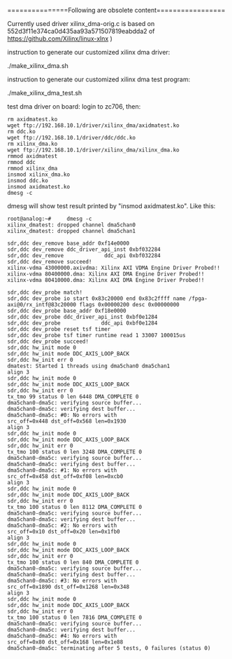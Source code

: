 <!--
SPDX-FileCopyrightText: 2019 Jiao Xianjun <putaoshu@msn.com>
SPDX-License-Identifier: AGPL-3.0-or-later
-->
===============Following are obsolete content=================

Currently used driver xilinx_dma-orig.c is based on 552d3f11e374ca0d435aa93a571507819eabdda2 of https://github.com/Xilinx/linux-xlnx )

instruction to generate our customized xilinx dma driver:

./make_xilinx_dma.sh

instruction to generate our customized xilinx dma test program:

./make_xilinx_dma_test.sh

test dma driver on board: login to zc706, then:

    rm axidmatest.ko
    wget ftp://192.168.10.1/driver/xilinx_dma/axidmatest.ko
    rm ddc.ko
    wget ftp://192.168.10.1/driver/ddc/ddc.ko
    rm xilinx_dma.ko
    wget ftp://192.168.10.1/driver/xilinx_dma/xilinx_dma.ko
    rmmod axidmatest
    rmmod ddc
    rmmod xilinx_dma
    insmod xilinx_dma.ko
    insmod ddc.ko
    insmod axidmatest.ko
    dmesg -c

dmesg will show test result printed by "insmod axidmatest.ko". Like this:

    root@analog:~#     dmesg -c
    xilinx_dmatest: dropped channel dma5chan0
    xilinx_dmatest: dropped channel dma5chan1

    sdr,ddc dev_remove base_addr 0xf14e0000
    sdr,ddc dev_remove ddc_driver_api_inst 0xbf032284
    sdr,ddc dev_remove             ddc_api 0xbf032284
    sdr,ddc dev_remove succeed!
    xilinx-vdma 43000000.axivdma: Xilinx AXI VDMA Engine Driver Probed!!
    xilinx-vdma 80400000.dma: Xilinx AXI DMA Engine Driver Probed!!
    xilinx-vdma 80410000.dma: Xilinx AXI DMA Engine Driver Probed!!

    sdr,ddc dev_probe match!
    sdr,ddc dev_probe io start 0x83c20000 end 0x83c2ffff name /fpga-axi@0/rx_intf@83c20000 flags 0x00000200 desc 0x00000000
    sdr,ddc dev_probe base_addr 0xf18e0000
    sdr,ddc dev_probe ddc_driver_api_inst 0xbf0e1284
    sdr,ddc dev_probe             ddc_api 0xbf0e1284
    sdr,ddc dev_probe reset tsf timer
    sdr,ddc dev_probe tsf timer runtime read 1 33007 100015us
    sdr,ddc dev_probe succeed!
    sdr,ddc hw_init mode 0
    sdr,ddc hw_init mode DDC_AXIS_LOOP_BACK
    sdr,ddc hw_init err 0
    dmatest: Started 1 threads using dma5chan0 dma5chan1
    align 3
    sdr,ddc hw_init mode 0
    sdr,ddc hw_init mode DDC_AXIS_LOOP_BACK
    sdr,ddc hw_init err 0
    tx_tmo 99 status 0 len 6448 DMA_COMPLETE 0
    dma5chan0-dma5c: verifying source buffer...
    dma5chan0-dma5c: verifying dest buffer...
    dma5chan0-dma5c: #0: No errors with 
    src_off=0x448 dst_off=0x568 len=0x1930
    align 3
    sdr,ddc hw_init mode 0
    sdr,ddc hw_init mode DDC_AXIS_LOOP_BACK
    sdr,ddc hw_init err 0
    tx_tmo 100 status 0 len 3248 DMA_COMPLETE 0
    dma5chan0-dma5c: verifying source buffer...
    dma5chan0-dma5c: verifying dest buffer...
    dma5chan0-dma5c: #1: No errors with 
    src_off=0x458 dst_off=0xf08 len=0xcb0
    align 3
    sdr,ddc hw_init mode 0
    sdr,ddc hw_init mode DDC_AXIS_LOOP_BACK
    sdr,ddc hw_init err 0
    tx_tmo 100 status 0 len 8112 DMA_COMPLETE 0
    dma5chan0-dma5c: verifying source buffer...
    dma5chan0-dma5c: verifying dest buffer...
    dma5chan0-dma5c: #2: No errors with 
    src_off=0x10 dst_off=0x20 len=0x1fb0
    align 3
    sdr,ddc hw_init mode 0
    sdr,ddc hw_init mode DDC_AXIS_LOOP_BACK
    sdr,ddc hw_init err 0
    tx_tmo 100 status 0 len 840 DMA_COMPLETE 0
    dma5chan0-dma5c: verifying source buffer...
    dma5chan0-dma5c: verifying dest buffer...
    dma5chan0-dma5c: #3: No errors with 
    src_off=0x1890 dst_off=0x1268 len=0x348
    align 3
    sdr,ddc hw_init mode 0
    sdr,ddc hw_init mode DDC_AXIS_LOOP_BACK
    sdr,ddc hw_init err 0
    tx_tmo 100 status 0 len 7816 DMA_COMPLETE 0
    dma5chan0-dma5c: verifying source buffer...
    dma5chan0-dma5c: verifying dest buffer...
    dma5chan0-dma5c: #4: No errors with 
    src_off=0x80 dst_off=0x168 len=0x1e88
    dma5chan0-dma5c: terminating after 5 tests, 0 failures (status 0)

